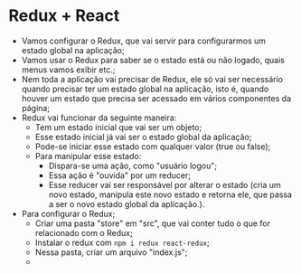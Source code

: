 # Redux + React

- Vamos configurar o Redux, que vai servir para configurarmos um estado global na aplicação;
- Vamos usar o Redux para saber se o estado está ou não logado, quais menus vamos exibir etc.;
- Nem toda a aplicação vai precisar de Redux, ele só vai ser necessário quando precisar ter um estado global na aplicação, isto é, quando houver um estado que precisa ser acessado em vários componentes da página;
- Redux vai funcionar da seguinte maneira:
    - Tem um estado inicial que vai ser um objeto;
    - Esse estado inicial já vai ser o estado global da aplicação;
    - Pode-se iniciar esse estado com qualquer valor (true ou false);
    - Para manipular esse estado:
        - Dispara-se uma ação, como "usuário logou";
        - Essa ação é "ouvida" por um reducer;
        - Esse reducer vai ser responsável por alterar o estado (cria um novo estado, manipula este novo estado e retorna ele, que passa a ser o novo estado global da aplicação.).
- Para configurar o Redux;
    - Criar uma pasta "store" em "src", que vai conter tudo o que for relacionado com o Redux;
    - Instalar o redux com `npm i redux react-redux`;
    - Nessa pasta, criar um arquivo "index.js";
    -
